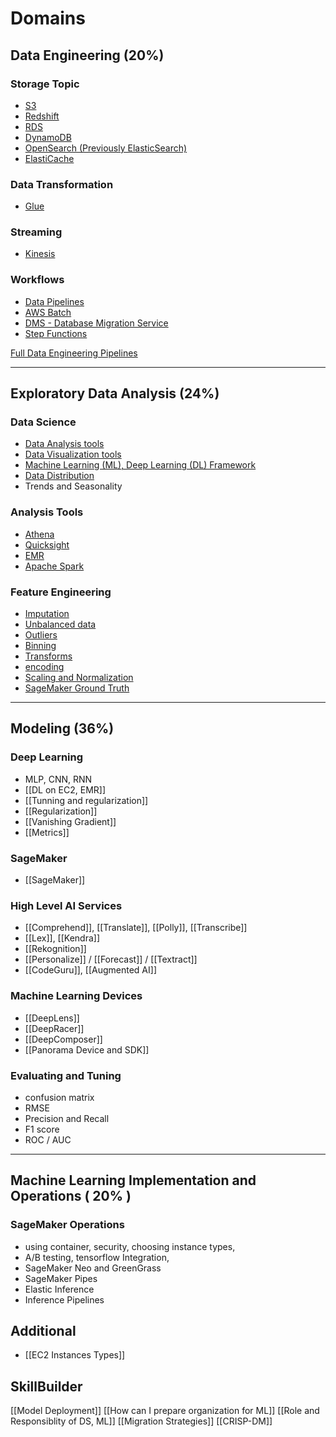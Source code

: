 # Domains
## Data Engineering (20%)
### Storage Topic
- [S3](S3%20Data%20Lakes.md)
- [Redshift](Redshift.md)
- [RDS](RDS.md)
- [DynamoDB](DynamoDB.md)
- [OpenSearch (Previously ElasticSearch)](OpenSearch%20(Previously%20ElasticSearch).md)
- [ElastiCache](ElastiCache.md)
### Data Transformation
- [Glue](Glue.md)
### Streaming
- [Kinesis](Kinesis.md)
### Workflows
- [Data Pipelines](Data%20Pipelines.md)
- [AWS Batch](AWS%20Batch.md)
- [DMS - Database Migration Service](DMS%20-%20Database%20Migration%20Service.md)
- [Step Functions](AWS%20Step%20Functions.md)

[Full Data Engineering Pipelines](Full%20Data%20Engineering%20Pipelines.md)

---
## Exploratory Data Analysis (24%)
### Data Science
- [Data Analysis tools](Data%20Analysis%20tools.md)
- [Data Visualization tools](Data%20Visualization%20tools.md)
- [Machine Learning (ML), Deep Learning (DL) Framework](Machine%20Learning%20(ML),%20Deep%20Learning%20(DL)%20Framework.md)
- [Data Distribution](Data%20Distribution.md)
- Trends and Seasonality
### Analysis Tools
- [Athena](Athena.md)
- [Quicksight](Quicksight.md)
- [EMR](EMR.md)
- [Apache Spark](Apache%20Spark.md)
### Feature Engineering
- [Imputation](Imputation.md)
- [Unbalanced data](Unbalanced%20data.md)
- [Outliers](Outliers.md)
- [Binning](Binning.md)
- [Transforms](Transforms.md)
- [encoding](encoding.md)
- [Scaling and Normalization](Scaling%20and%20Normalization.md)
- [SageMaker Ground Truth](SageMaker%20Ground%20Truth.md)

---
## Modeling (36%)
### Deep Learning
- MLP, CNN, RNN
- [[DL on EC2, EMR]]
- [[Tunning and regularization]]
- [[Regularization]]
- [[Vanishing Gradient]]
- [[Metrics]]
### SageMaker
- [[SageMaker]]

### High Level AI Services
- [[Comprehend]], [[Translate]], [[Polly]], [[Transcribe]]
- [[Lex]], [[Kendra]]
- [[Rekognition]]
- [[Personalize]] / [[Forecast]] / [[Textract]]
- [[CodeGuru]], [[Augmented AI]]

### Machine Learning Devices
- [[DeepLens]]
- [[DeepRacer]]
- [[DeepComposer]]
- [[Panorama Device and SDK]]

### Evaluating and Tuning
- confusion matrix
- RMSE
- Precision and Recall
- F1 score
- ROC / AUC

---
## Machine Learning Implementation and Operations ( 20% )
### SageMaker Operations
- using container, security, choosing instance types, 
- A/B testing, tensorflow Integration,
- SageMaker Neo and GreenGrass
- SageMaker Pipes
- Elastic Inference
- Inference Pipelines


## Additional
- [[EC2 Instances Types]]




## SkillBuilder

[[Model Deployment]]
[[How can I prepare organization for ML]]
[[Role and Responsiblity of DS, ML]]
[[Migration Strategies]]
[[CRISP-DM]]


